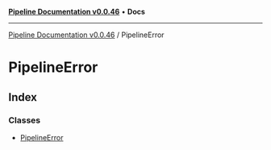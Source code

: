 [**Pipeline Documentation v0.0.46**](../README.md) • **Docs**

***

[Pipeline Documentation v0.0.46](../modules.md) / PipelineError

# PipelineError

## Index

### Classes

- [PipelineError](classes/PipelineError.md)
